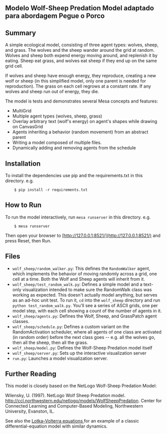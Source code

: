 ## Modelo Wolf-Sheep Predation Model adaptado para abordagem Pegue o Porco

## Summary

A simple ecological model, consisting of three agent types: wolves, sheep, and grass. The wolves and the sheep wander around the grid at random. Wolves and sheep both expend energy moving around, and replenish it by eating. Sheep eat grass, and wolves eat sheep if they end up on the same grid cell.

If wolves and sheep have enough energy, they reproduce, creating a new wolf or sheep (in this simplified model, only one parent is needed for reproduction). The grass on each cell regrows at a constant rate. If any wolves and sheep run out of energy, they die.

The model is tests and demonstrates several Mesa concepts and features:
 - MultiGrid
 - Multiple agent types (wolves, sheep, grass)
 - Overlay arbitrary text (wolf's energy) on agent's shapes while drawing on CanvasGrid
 - Agents inheriting a behavior (random movement) from an abstract parent
 - Writing a model composed of multiple files.
 - Dynamically adding and removing agents from the schedule

## Installation

To install the dependencies use pip and the requirements.txt in this directory. e.g.

```
    $ pip install -r requirements.txt
```

## How to Run

To run the model interactively, run ``mesa runserver`` in this directory. e.g.

```
    $ mesa runserver
```

Then open your browser to [http://127.0.0.1:8521/](http://127.0.0.1:8521/) and press Reset, then Run.

## Files

* ``wolf_sheep/random_walker.py``: This defines the ``RandomWalker`` agent, which implements the behavior of moving randomly across a grid, one cell at a time. Both the Wolf and Sheep agents will inherit from it.
* ``wolf_sheep/test_random_walk.py``: Defines a simple model and a text-only visualization intended to make sure the RandomWalk class was working as expected. This doesn't actually model anything, but serves as an ad-hoc unit test. To run it, ``cd`` into the ``wolf_sheep`` directory and run ``python test_random_walk.py``. You'll see a series of ASCII grids, one per model step, with each cell showing a count of the number of agents in it.
* ``wolf_sheep/agents.py``: Defines the Wolf, Sheep, and GrassPatch agent classes.
* ``wolf_sheep/schedule.py``: Defines a custom variant on the RandomActivation scheduler, where all agents of one class are activated (in random order) before the next class goes -- e.g. all the wolves go, then all the sheep, then all the grass.
* ``wolf_sheep/model.py``: Defines the Wolf-Sheep Predation model itself
* ``wolf_sheep/server.py``: Sets up the interactive visualization server
* ``run.py``: Launches a model visualization server.

## Further Reading

This model is closely based on the NetLogo Wolf-Sheep Predation Model:

Wilensky, U. (1997). NetLogo Wolf Sheep Predation model. http://ccl.northwestern.edu/netlogo/models/WolfSheepPredation. Center for Connected Learning and Computer-Based Modeling, Northwestern University, Evanston, IL.

See also the [Lotka–Volterra equations
](https://en.wikipedia.org/wiki/Lotka%E2%80%93Volterra_equations) for an example of a classic differential-equation model with similar dynamics.

